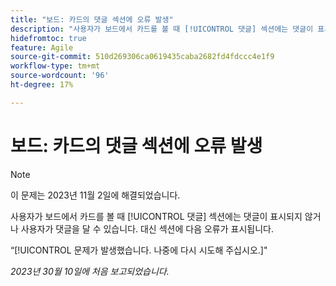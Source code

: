 ```yaml
---
title: "보드: 카드의 댓글 섹션에 오류 발생"
description: "사용자가 보드에서 카드를 볼 때 [!UICONTROL 댓글] 섹션에는 댓글이 표시되지 않거나 사용자가 댓글을 달 수 있습니다. 대신 섹션에 오류가 표시됩니다."
hidefromtoc: true
feature: Agile
source-git-commit: 510d269306ca0619435caba2682fd4fdccc4e1f9
workflow-type: tm+mt
source-wordcount: '96'
ht-degree: 17%

---
```



# 보드: 카드의 댓글 섹션에 오류 발생

>[!NOTE]
>
>이 문제는 2023년 11월 2일에 해결되었습니다.

사용자가 보드에서 카드를 볼 때 [!UICONTROL 댓글] 섹션에는 댓글이 표시되지 않거나 사용자가 댓글을 달 수 있습니다. 대신 섹션에 다음 오류가 표시됩니다.

“[!UICONTROL 문제가 발생했습니다. 나중에 다시 시도해 주십시오.]&quot;

_2023년 30월 10일에 처음 보고되었습니다._
